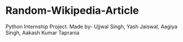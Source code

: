 # Random-Wikipedia-Article
Python Internship Project. Made by- Ujjwal Singh, Yash Jaiswal, Aagiya Singh, Aakash Kumar Taprania 
